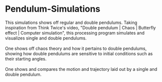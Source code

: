 # Pendulum-Simulations
This simulations shows off regular and double pendulums. Taking inspiration from Think Twice's video, "Double pendulum | Chaos | Butterfly effect | Computer simulation", this processing program simulates and visualizes single and double pendulums.
<br/>
<br/>
One shows off chaos theory and how it pertains to double pendulums, showing how double pendulums are sensitive to initial conditions such as their starting angles.
<br/>
<br/>
One shows and compares the motion and trajectory laid out by a single and double pendulum.
